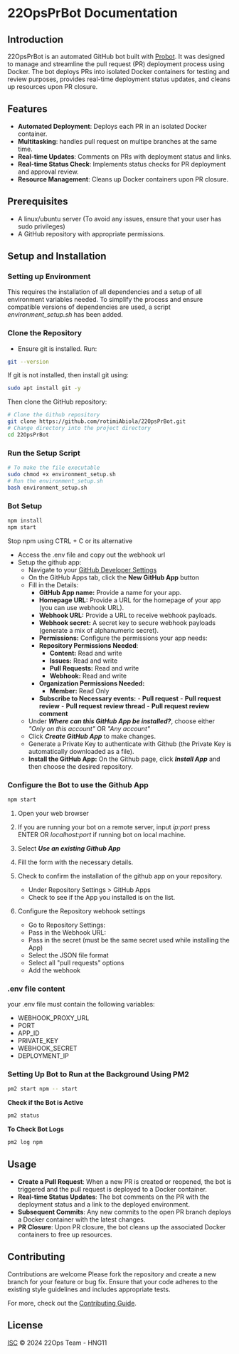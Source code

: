 # 22OpsPrBot Documentation

## Introduction
22OpsPrBot is an automated GitHub bot built with [Probot](https://github.com/probot/probot). It was designed to manage and streamline the pull request (PR) deployment process using Docker. The bot deploys PRs into isolated Docker containers for testing and review purposes, provides real-time deployment status updates, and cleans up resources upon PR closure.

## Features
- **Automated Deployment**: Deploys each PR in an isolated Docker container.
- **Multitasking**: handles pull request on multipe branches at the same time.
- **Real-time Updates**: Comments on PRs with deployment status and links.
- **Real-time Status Check**: Implements status checks for PR deployment and approval review.
- **Resource Management**: Cleans up Docker containers upon PR closure.

## Prerequisites
- A linux/ubuntu server (To avoid any issues, ensure that your user has sudo privileges)
- A GitHub repository with appropriate permissions.

## Setup and Installation

### Setting up Environment
This requires the installation of all dependencies and a setup of all environment variables needed. To simplify the process and ensure compatible versions of dependencies are used, a script _environment_setup.sh_ has been added. 

### Clone the Repository
   - Ensure git is installed. Run:
   ```sh
   git --version
   ```
   If git is not installed, then install git using:
   ```sh
   sudo apt install git -y
   ```
   Then clone the GitHub repository:
   ```sh
   # Clone the Github repository
   git clone https://github.com/rotimiAbiola/22OpsPrBot.git
   # Change directory into the project directory
   cd 22OpsPrBot
   ```

### Run the Setup Script
   ```sh
   # To make the file executable
   sudo chmod +x environment_setup.sh
   # Run the environment_setup.sh
   bash environment_setup.sh
   ```

### Bot Setup
```sh
npm install
npm start
```
Stop npm using CTRL + C or its alternative
  
- Access the .env file and copy out the webhook url
- Setup the github app:
   -  Navigate to your [GitHub Developer Settings](https://github.com/settings/apps)
   -  On the GitHub Apps tab, click the **New GitHub App** button
   -  Fill in the Details:
         - **GitHub App name:** Provide a name for your app.
         - **Homepage URL:** Provide a URL for the homepage of your app (you can use webhook URL).
         - **Webhook URL:** Provide a URL to receive webhook payloads.
         - **Webhook secret:** A secret key to secure webhook payloads (generate a mix of alphanumeric secret).
         - **Permissions:** Configure the permissions your app needs:
         - **Repository Permissions Needed**:
              - **Content:** Read and write
              - **Issues:** Read and write
              - **Pull Requests:** Read and write
              - **Webhook:** Read and write
         - **Organization Permissions Needed:**
              - **Member:** Read Only
         - **Subscribe to Necessary events:**
               - **Pull request**
               - **Pull request review**
               - **Pull request review thread**
               - **Pull request review comment**
   -  Under _**Where can this GitHub App be installed?**_, choose either _"Only on this account"_ OR _"Any account"_
   -  Click _**Create GitHub App**_ to make changes.
   -  Generate a Private Key to authenticate with Github (the Private Key is automatically downloaded as a file).
   -  **Install the GitHub App:** On the Github page, click _**Install App**_ and then choose the desired repository.
     
### Configure the Bot to use the Github App       
```sh
npm start
```

1. Open your web browser
2. If you are running your bot on a remote server, input _*ip:port*_ press ENTER OR _*localhost:port*_ if running bot on local machine.
3. Select _**Use an existing Github App**_
4. Fill the form with the necessary details.
5. Check to confirm the installation of the github app on your repository.
      - Under Repository Settings > GitHub Apps
      - Check to see if the App you installed is on the list.

6. Configure the Repository webhook settings
      - Go to Repository Settings:
      - Pass in the Webhook URL:
      - Pass in the secret (must be the same secret used while installing the App) 
      - Select the JSON file format
      - Select all "pull requests" options
      - Add the webhook

### .env file content
your .env file must contain the following variables:
- WEBHOOK_PROXY_URL
- PORT
- APP_ID
- PRIVATE_KEY
- WEBHOOK_SECRET
- DEPLOYMENT_IP
  
### Setting Up Bot to Run at the Background Using PM2
```sh
pm2 start npm -- start
```
**Check if the Bot is Active**
```sh
pm2 status
```
**To Check Bot Logs**
```sh
pm2 log npm
```

## Usage

- **Create a Pull Request**: When a new PR is created or reopened, the bot is triggered and the pull request is deployed to a Docker container.
- **Real-time Status Updates**: The bot comments on the PR with the deployment status and a link to the deployed environment.
- **Subsequent Commits**: Any new commits to the open PR branch deploys a Docker container with the latest changes.
- **PR Closure**: Upon PR closure, the bot cleans up the associated Docker containers to free up resources.

## Contributing
Contributions are welcome Please fork the repository and create a new branch for your feature or bug fix. Ensure that your code adheres to the existing style guidelines and includes appropriate tests.

For more, check out the [Contributing Guide](CONTRIBUTING.md).

## License

[ISC](LICENSE) © 2024 22Ops Team - HNG11

